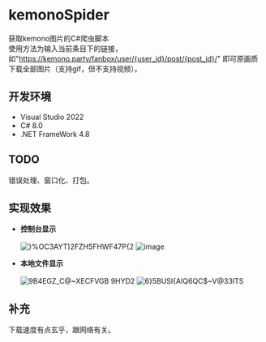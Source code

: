 # kemonoSpider
获取kemono图片的C#爬虫脚本<br>
使用方法为输入当前条目下的链接，如"https://kemono.party/fanbox/user/{user_id}/post/{post_id}/" 即可原画质下载全部图片（支持gif，但不支持视频）。

## 开发环境
- Visual Studio 2022
- C# 8.0
- .NET FrameWork 4.8

## TODO
错误处理、窗口化、打包。

## 实现效果
- **控制台显示**<br><br>
![}%OC3AYT)2FZH5FHWF47P{2](https://github.com/ZtyanCrany/kemonoSpider/assets/95357121/17d4a885-6796-4605-af5a-73f754a0e280)
![image](https://github.com/ZtyanCrany/kemonoSpider/assets/95357121/67b877f4-6d94-4b73-b6f4-c099a4eb671e)

- **本地文件显示**<br><br>
![9B4EGZ_C@~XECFVGB 9HYD2](https://github.com/ZtyanCrany/kemonoSpider/assets/95357121/eccc7853-7a3e-45c7-83e1-e33cec0694cd)
![6}5BUSI{AIQ6QC$~V@33ITS](https://github.com/ZtyanCrany/kemonoSpider/assets/95357121/7d9403c1-e965-4dca-aa0b-df8697f690e7)

## 补充
下载速度有点玄乎，跟网络有关。
